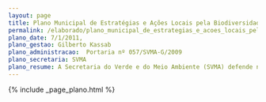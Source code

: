 ```yaml
---
layout: page
title: Plano Municipal de Estratégias e Ações Locais pela Biodiversidade da Cidade de São Paulo
permalink: /elaborado/plano_municipal_de_estrategias_e_acoes_locais_pela_biodiversidade_da_cidade_de_sao_paulo
plano_date: 7/1/2011, 
plano_gestao: Gilberto Kassab
plano_administracao:  Portaria nº 057/SVMA-G/2009
plano_secretaria: SVMA
plano_resume: A Secretaria do Verde e do Meio Ambiente (SVMA) defende novos paradigmas de sustentabilidade, mas reconhece a necessidade de outras áreas da administração pública municipal incorporarem esses conceitos. Por isso, foi formulado o Plano Municipal de Estratégias e Ações Locais pela Biodiversidade pelo Grupo de Trabalho sobre Biodiversidade (GTB), instituído pela Portaria nº 057/SVMA-G/2009. Este plano estabelece metas e responsáveis para cada ação, contando com a participação de parceiros de outras secretarias municipais, órgãos de governo e universidades. A implementação do plano é promovida pela Portaria nº 91/SVMA-G/2011, e o documento completo está disponível no livro "Ações pela Biodiversidade da Cidade de São Paulo", publicado em julho de 2011.
---
```

<div>
{% include _page_plano.html %}
</div>
